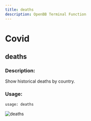 ```yaml
---
title: deaths
description: OpenBB Terminal Function
---
```


# Covid

## deaths

### Description:

Show historical deaths by country.

### Usage:

```python
usage: deaths
```

![deaths](https://user-images.githubusercontent.com/46355364/153897766-73a8e2ee-c4e6-40d3-a65d-8b116efdacfa.png)
